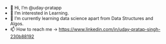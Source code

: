 - 👋 Hi, I’m @uday-pratapp
- 👀 I’m interested in Learning.
- 🌱 I’m currently learning data science apart from Data Structures and Algos.
- 📫 How to reach me -> https://www.linkedin.com/in/uday-pratap-singh-230b88192

<!---
uday-pratapp/uday-pratapp is a ✨ special ✨ repository because its `README.md` (this file) appears on your GitHub profile.
You can click the Preview link to take a look at your changes.
--->
